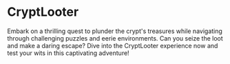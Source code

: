 # CryptLooter

Embark on a thrilling quest to plunder the crypt's treasures while navigating through challenging puzzles and eerie environments. Can you seize the loot and make a daring escape? Dive into the CryptLooter experience now and test your wits in this captivating adventure!